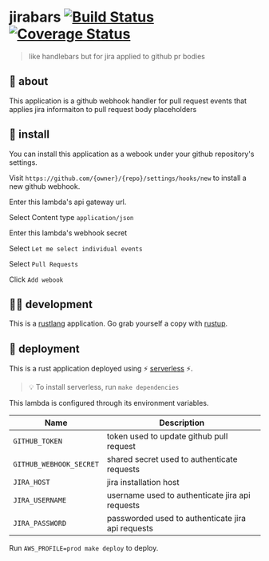 # jirabars [![Build Status](https://travis-ci.org/meetup/jirabars.svg?branch=master)](https://travis-ci.org/meetup/jirabars) [![Coverage Status](https://coveralls.io/repos/github/meetup/jirabars/badge.svg?branch=master)](https://coveralls.io/github/meetup/jirabars?branch=master)

> like handlebars but for jira applied to github pr bodies

## 🤔 about

This application is a github webhook handler for pull request events that applies
jira informaiton to pull request body placeholders

## 🔌 install

You can install this application as a webook under your github repository's settings.

Visit `https://github.com/{owner}/{repo}/settings/hooks/new` to install a new
github webhook.

Enter this lambda's api gateway url.

Select Content type `application/json`

Enter this lambda's webhook secret

Select `Let me select individual events`

Select `Pull Requests`

Click `Add webook`

## 👩‍🏭 development

This is a [rustlang](https://www.rust-lang.org/en-US/) application.
Go grab yourself a copy with [rustup](https://rustup.rs/).

## 🚀 deployment

This is a rust application deployed using ⚡ [serverless](https://serverless.com/) ⚡.

> 💡 To install serverless, run `make dependencies`

This lambda is configured through its environment variables.

| Name                    | Description                                       |
|-------------------------|---------------------------------------------------|
| `GITHUB_TOKEN`          | token used to update github pull request          |
| `GITHUB_WEBHOOK_SECRET` | shared secret used to authenticate requests       |
| `JIRA_HOST`             | jira installation host                            |
| `JIRA_USERNAME`         | username used to authenticate jira api requests   |
| `JIRA_PASSWORD`         | passworded used to authenticate jira api requests |

Run `AWS_PROFILE=prod make deploy` to deploy.